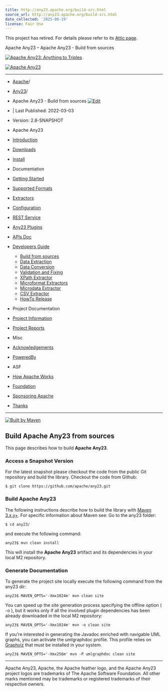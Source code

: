 ```yaml
---
title: http://any23.apache.org/build-src.html
source_url: http://any23.apache.org/build-src.html
date_collected: '2025-06-19'
license: Fair Use
---
```


This project has retired. For details please refer to its
[Attic page](https://attic.apache.org/projects/any23.html).








Apache Any23 – Apache Any23 - Build from sources



[![Apache Any23: Anything to Triples](images/logo-any23.png)](index.html)

[![Apache Any23](http://www.apache.org/images/feather-small.gif)](http://www.apache.org/)

---

* [Apache](https://www.apache.org/ "Apache")/
* [Any23](index.html "Any23")/
* Apache Any23 - Build from sources [![](./images/accessories-text-editor.png "Edit")](https://github.com/apache/any23/tree/master/src/site/apt/build-src.apt)
* | Last Published: 2022-03-03
* Version: 2.8-SNAPSHOT

* Apache Any23
* [Introduction](index.html "Introduction")
* [Downloads](download.html "Downloads")
* [Install](install.html "Install")
* Documentation
* [Getting Started](getting-started.html "Getting Started")
* [Supported Formats](supported-formats.html "Supported Formats")
* [Extractors](extractors.html "Extractors")
* [Configuration](configuration.html "Configuration")
* [REST Service](service.html "REST Service")
* [Any23 Plugins](any23-plugins.html "Any23 Plugins")
* [APIs Doc](apidocs/index.html "APIs Doc")
* [Developers Guide](developers.html "Developers Guide")
  + [Build from sources](#)
  + [Data Extraction](dev-data-extraction.html "Data Extraction")
  + [Data Conversion](dev-data-conversion.html "Data Conversion")
  + [Validation and Fixing](dev-validation-fix.html "Validation and Fixing")
  + [XPath Extractor](dev-xpath-extractor.html "XPath Extractor")
  + [Microformat Extractors](dev-microformat-extractors.html "Microformat Extractors")
  + [Microdata Extractor](dev-microdata-extractor.html "Microdata Extractor")
  + [CSV Extractor](dev-csv-extractor.html "CSV Extractor")
  + [HowTo Release](release-howto.html "HowTo Release")
* Project Documentation
* [Project Information](project-info.html "Project Information")
* [Project Reports](project-reports.html "Project Reports")
* Misc
* [Acknowledgements](acknowledgements.html "Acknowledgements")
* [PoweredBy](poweredby.html "PoweredBy")
* ASF
* [How Apache Works](http://www.apache.org/foundation/how-it-works.html "How Apache Works")
* [Foundation](http://www.apache.org/foundation/ "Foundation")
* [Sponsoring Apache](http://www.apache.org/foundation/sponsorship.html "Sponsoring Apache")
* [Thanks](http://www.apache.org/foundation/thanks.html "Thanks")

---

[![Built by Maven](./images/logos/maven-feather.png)](http://maven.apache.org/ "Built by Maven")



## Build Apache Any23 from sources

This page describes how to build **Apache Any23**.

### Access a Snapshot Version

For the latest snapshot please checkout the code from the public Git repository and build the library. Checkout the code from Github:

```
$ git clone https://github.com/apache/any23.git
```

### Build **Apache Any23**

The following instructions describe how to build the library with [Maven 3.x.y+](http://maven.apache.org/). For specific information about Maven see:  Go to the any23 folder:

```
$ cd any23/
```

and execute the following command:

```
any23$ mvn clean install
```

This will install the **Apache Any23** artifact and its dependencies in your local M2 repository.

### Generate Documentation

To generate the project site locally execute the following command from the any23 dir:

```
any23$ MAVEN_OPTS='-Xmx1024m' mvn clean site
```

You can speed up the site generation process specifying the offline option ( -o ), but it works only if all the involved plugin dependencies has been already downloaded in the local M2 repository:

```
any23$ MAVEN_OPTS='-Xmx1024m' mvn -o clean site
```

If you're interested in generating the Javadoc enriched with navigable UML graphs, you can activate the umlgraphdoc profile. This profile relies on [Graphviz](http://www.graphviz.org/) that must be installed in your system.

```
any23$ MAVEN_OPTS='-Xmx256m' mvn -P umlgraphdoc clean site
```

---



Apache Any23, Apache, the Apache feather logo, and the Apache Any23 project logos are trademarks of The Apache Software Foundation. All other marks mentioned may be trademarks or registered trademarks of their respective owners.
